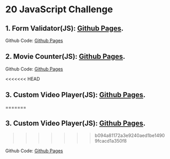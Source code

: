 # 20 JavaScript Challenge

## 1. Form Validator(JS): [Github Pages](https://bit.ly/32D5ic0).

Github Code: [Github Pages](https://bit.ly/3pmvEIO)

## 2. Movie Counter(JS): [Github Pages](https://bit.ly/3poi8EH).

Github Code: [Github Pages](https://bit.ly/3eWWZMR)

<<<<<<< HEAD
## 3. Custom Video Player(JS): [Github Pages](https://bit.ly/3poi8EH).
=======
## 3. Custom Video Player(JS): [Github Pages](https://pkkarn.github.io/pkkarn-20-JS-Challenge-/3/index.html).
>>>>>>> b094a81172a3e9240aed1be14909fcacd1a350f8

Github Code: [Github Pages](https://github.com/pkkarn/pkkarn-20-JS-Challenge-/tree/main/3)
